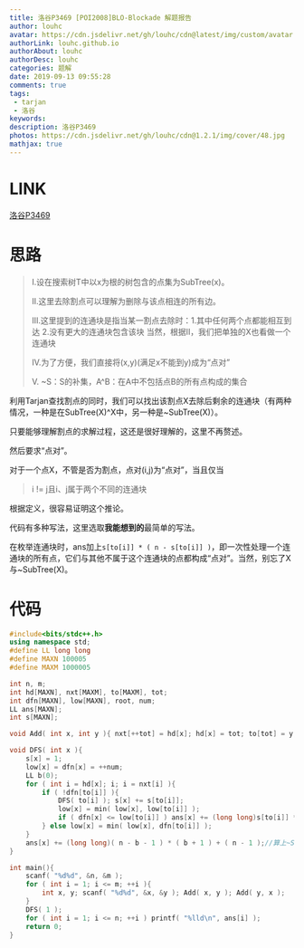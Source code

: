 ```yaml
---
title: 洛谷P3469 [POI2008]BLO-Blockade 解题报告
author: louhc
avatar: https://cdn.jsdelivr.net/gh/louhc/cdn@latest/img/custom/avatar.jpg
authorLink: louhc.github.io
authorAbout: louhc
authorDesc: louhc
categories: 题解
date: 2019-09-13 09:55:28
comments: true
tags: 
 - tarjan
 - 洛谷
keywords: 
description: 洛谷P3469
photos: https://cdn.jsdelivr.net/gh/louhc/cdn@1.2.1/img/cover/48.jpg
mathjax: true
---
```


# LINK

[洛谷P3469](https://www.luogu.org/problem/P3469)

# 思路

> I.设在搜索树T中以x为根的树包含的点集为SubTree(x)。
>
> II.这里去除割点可以理解为删除与该点相连的所有边。
>
> III.这里提到的连通块是指当某一割点去除时：1.其中任何两个点都能相互到达 2.没有更大的连通块包含该块 当然，根据II，我们把单独的X也看做一个连通块
>
> IV.为了方便，我们直接将(x,y)(满足x不能到y)成为“点对”
>
> V. \~S：S的补集，A^B：在A中不包括点B的所有点构成的集合

利用Tarjan查找割点的同时，我们可以找出该割点X去除后剩余的连通块（有两种情况，一种是在SubTree(X)^X中，另一种是\~SubTree(X)）。

只要能够理解割点的求解过程，这还是很好理解的，这里不再赘述。

然后要求“点对”。

对于一个点X，不管是否为割点，点对(i,j)为“点对”，当且仅当

> i != j且i、j属于两个不同的连通块

根据定义，很容易证明这个推论。

代码有多种写法，这里选取**我能想到的**最简单的写法。

在枚举连通块时，ans加上`s[to[i]] * ( n - s[to[i]] )`，即一次性处理一个连通块的所有点，它们与其他不属于这个连通块的点都构成“点对”。当然，别忘了X与\~SubTree(X)。

# 代码

```cpp
#include<bits/stdc++.h>
using namespace std;
#define LL long long
#define MAXN 100005
#define MAXM 1000005

int n, m;
int hd[MAXN], nxt[MAXM], to[MAXM], tot;
int dfn[MAXN], low[MAXN], root, num;
LL ans[MAXN];
int s[MAXN];

void Add( int x, int y ){ nxt[++tot] = hd[x]; hd[x] = tot; to[tot] = y; }

void DFS( int x ){
	s[x] = 1;
	low[x] = dfn[x] = ++num;
	LL b(0);
	for ( int i = hd[x]; i; i = nxt[i] ){
		if ( !dfn[to[i]] ){
			DFS( to[i] ); s[x] += s[to[i]];
			low[x] = min( low[x], low[to[i]] );
			if ( dfn[x] <= low[to[i]] ) ans[x] += (long long)s[to[i]] * ( n - s[to[i]] ), b += s[to[i]];//发现新的连通块！
		} else low[x] = min( low[x], dfn[to[i]] );
	}
	ans[x] += (long long)( n - b - 1 ) * ( b + 1 ) + ( n - 1 );//算上~SubTree(X)与X
}

int main(){
	scanf( "%d%d", &n, &m );
	for ( int i = 1; i <= m; ++i ){
		int x, y; scanf( "%d%d", &x, &y ); Add( x, y ); Add( y, x );
	}
	DFS( 1 );
	for ( int i = 1; i <= n; ++i ) printf( "%lld\n", ans[i] );
	return 0;
}

```